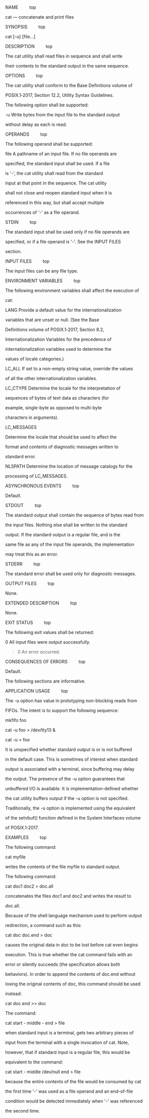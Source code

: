     

NAME         top

cat — concatenate and print files

SYNOPSIS         top

cat [-u] [file...]

DESCRIPTION         top

The cat utility shall read files in sequence and shall write

their contents to the standard output in the same sequence.

OPTIONS         top

The cat utility shall conform to the Base Definitions volume of

POSIX.1‐2017, Section 12.2, Utility Syntax Guidelines.

  

The following option shall be supported:

  

-u Write bytes from the input file to the standard output

without delay as each is read.

OPERANDS         top

The following operand shall be supported:

  

file A pathname of an input file. If no file operands are

specified, the standard input shall be used. If a file

is '-', the cat utility shall read from the standard

input at that point in the sequence. The cat utility

shall not close and reopen standard input when it is

referenced in this way, but shall accept multiple

occurrences of '-' as a file operand.

STDIN         top

The standard input shall be used only if no file operands are

specified, or if a file operand is '-'. See the INPUT FILES

section.

INPUT FILES         top

The input files can be any file type.

ENVIRONMENT VARIABLES         top

The following environment variables shall affect the execution of

cat:

  

LANG Provide a default value for the internationalization

variables that are unset or null. (See the Base

Definitions volume of POSIX.1‐2017, Section 8.2,

Internationalization Variables for the precedence of

internationalization variables used to determine the

values of locale categories.)

  

LC_ALL If set to a non-empty string value, override the values

of all the other internationalization variables.

  

LC_CTYPE Determine the locale for the interpretation of

sequences of bytes of text data as characters (for

example, single-byte as opposed to multi-byte

characters in arguments).

  

LC_MESSAGES

Determine the locale that should be used to affect the

format and contents of diagnostic messages written to

standard error.

  

NLSPATH Determine the location of message catalogs for the

processing of LC_MESSAGES.

ASYNCHRONOUS EVENTS         top

Default.

STDOUT         top

The standard output shall contain the sequence of bytes read from

the input files. Nothing else shall be written to the standard

output. If the standard output is a regular file, and is the

same file as any of the input file operands, the implementation

may treat this as an error.

STDERR         top

The standard error shall be used only for diagnostic messages.

OUTPUT FILES         top

None.

EXTENDED DESCRIPTION         top

None.

EXIT STATUS         top

The following exit values shall be returned:

  

0 All input files were output successfully.

  

>0 An error occurred.

CONSEQUENCES OF ERRORS         top

Default.

  

The following sections are informative.

APPLICATION USAGE         top

The -u option has value in prototyping non-blocking reads from

FIFOs. The intent is to support the following sequence:

  

mkfifo foo

cat -u foo > /dev/tty13 &

cat -u > foo

  

It is unspecified whether standard output is or is not buffered

in the default case. This is sometimes of interest when standard

output is associated with a terminal, since buffering may delay

the output. The presence of the -u option guarantees that

unbuffered I/O is available. It is implementation-defined whether

the cat utility buffers output if the -u option is not specified.

Traditionally, the -u option is implemented using the equivalent

of the setvbuf() function defined in the System Interfaces volume

of POSIX.1‐2017.

EXAMPLES         top

The following command:

  

cat myfile

  

writes the contents of the file myfile to standard output.

  

The following command:

  

cat doc1 doc2 > doc.all

  

concatenates the files doc1 and doc2 and writes the result to

doc.all.

  

Because of the shell language mechanism used to perform output

redirection, a command such as this:

  

cat doc doc.end > doc

  

causes the original data in doc to be lost before cat even begins

execution. This is true whether the cat command fails with an

error or silently succeeds (the specification allows both

behaviors). In order to append the contents of doc.end without

losing the original contents of doc, this command should be used

instead:

  

cat doc.end >> doc

  

The command:

  

cat start - middle - end > file

  

when standard input is a terminal, gets two arbitrary pieces of

input from the terminal with a single invocation of cat. Note,

however, that if standard input is a regular file, this would be

equivalent to the command:

  

cat start - middle /dev/null end > file

  

because the entire contents of the file would be consumed by cat

the first time '-' was used as a file operand and an end-of-file

condition would be detected immediately when '-' was referenced

the second time.